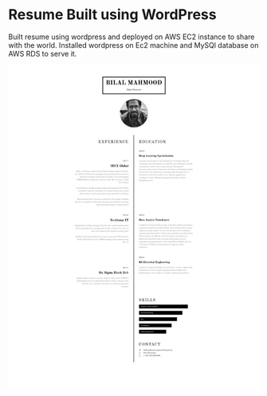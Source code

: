 # Resume Built using WordPress 

Built resume using wordpress and deployed on AWS EC2 instance to share with the world. Installed wordpress on Ec2 machine and
MySQl database on AWS RDS to serve it.

<p align="center">
  <img src="interactive resume-1.jpg"/>
</p>
